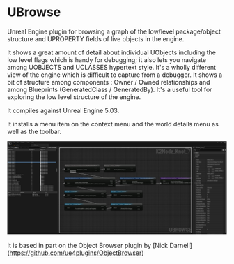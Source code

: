 # UBrowse

Unreal Engine plugin for browsing a graph of the low/level package/object structure and UPROPERTY fields of live objects in the engine.

It shows a great amount of detail about individual UObjects including the low level flags which is handy for debugging; it also lets you navigate among UOBJECTS and UCLASSES hypertext style. It's a wholly different view of the engine which is difficult to capture from a debugger. It shows a bit of structure among components : Owner / Owned relationships and among Blueprints (GeneratedClass / GeneratedBy).
It's a useful tool for exploring the low level structure of the engine.

It compiles against Unreal Engine 5.03.

It installs a menu item on the context menu and the world details menu as well as the toolbar.


![Screenshot](Docs/UBROWSE2.png)

It is based in part on the Object Browser plugin by [Nick Darnell] (https://github.com/ue4plugins/ObjectBrowser)
